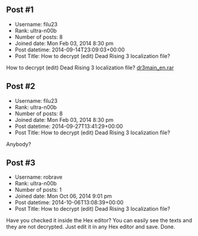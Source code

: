 ## Post #1
- Username: filu23
- Rank: ultra-n00b
- Number of posts: 8
- Joined date: Mon Feb 03, 2014 8:30 pm
- Post datetime: 2014-09-14T23:09:03+00:00
- Post Title: How to decrypt (edit) Dead Rising 3 localization file?

How to decrypt (edit) Dead Rising 3 localization file?
[dr3main_en.rar](https://xentaxbackup.github.io/file/7819_dr3main_en.rar)
## Post #2
- Username: filu23
- Rank: ultra-n00b
- Number of posts: 8
- Joined date: Mon Feb 03, 2014 8:30 pm
- Post datetime: 2014-09-27T13:41:29+00:00
- Post Title: How to decrypt (edit) Dead Rising 3 localization file?

Anybody?
## Post #3
- Username: robrave
- Rank: ultra-n00b
- Number of posts: 1
- Joined date: Mon Oct 06, 2014 9:01 pm
- Post datetime: 2014-10-06T13:08:39+00:00
- Post Title: How to decrypt (edit) Dead Rising 3 localization file?

Have you checked it inside the Hex editor? You can easily see the texts and they are not decrypted. Just edit it in any Hex editor and save. Done.
